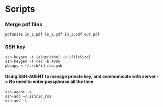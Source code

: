 # Scripts

### Merge pdf files
```
pdfunite in_1.pdf in_2.pdf in_3.pdf out.pdf
```
### SSH key
```
ssh-keygen -t [algorithm] -b [fileSize]
ssh-keygen -t rsa -b 4096
pbcopy < ~/.ssh/id_rsa.pub
```
#### Using SSH-AGENT to manage private key, and communicate with server -> No need to enter passphrase all the time
```
ssh-agent -s
ssh-add ~/.ssh/id_rsa
ssh-add -l
```
